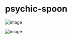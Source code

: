 # psychic-spoon

![image](https://github.com/animemoeus/psychic-spoon/assets/33395829/b0cb762f-aed7-4587-8efa-7ec61b82e4bb)

![image](https://github.com/animemoeus/psychic-spoon/assets/33395829/6a346c71-aac9-4eb8-a2d2-a5de0e77b964)
